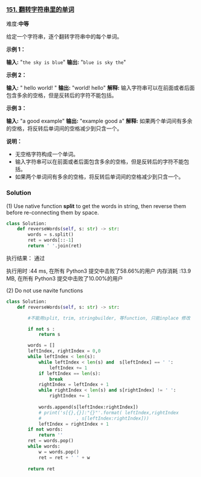 ### [151. 翻转字符串里的单词](https://leetcode-cn.com/problems/reverse-words-in-a-string/)

难度:**中等**

给定一个字符串，逐个翻转字符串中的每个单词。

**示例 1：**

**输入:** "`the sky is blue`"
**输出:** "`blue is sky the`"

**示例 2：**

**输入:** "  hello world!  "
**输出:** "world! hello"
**解释:** 输入字符串可以在前面或者后面包含多余的空格，但是反转后的字符不能包括。

**示例 3：**

**输入:** "a good   example"
**输出:** "example good a"
**解释:** 如果两个单词间有多余的空格，将反转后单词间的空格减少到只含一个。

**说明：**

-   无空格字符构成一个单词。
-   输入字符串可以在前面或者后面包含多余的空格，但是反转后的字符不能包括。
-   如果两个单词间有多余的空格，将反转后单词间的空格减少到只含一个。


### Solution

(1) Use native function **split** to get the words in string, then reverse them before re-connecting them by space.

``` python
class Solution:
    def reverseWords(self, s: str) -> str:
        words = s.split()
        ret = words[::-1]
        return ' '.join(ret)
```

执行结果： 通过

执行用时 :44 ms, 在所有 Python3 提交中击败了58.66%的用户
内存消耗 :13.9 MB, 在所有 Python3 提交中击败了10.00%的用户
 
(2) Do not use navite functions
``` python
class Solution:
    def reverseWords(self, s: str) -> str:

        #不能用split, trim, stringbuilder, 等function, 只能inplace 修改

        if not s :
            return s 

        words = []
        leftIndex, rightIndex = 0,0
        while leftIndex < len(s):
            while leftIndex < len(s) and  s[leftIndex] == ' ':
                leftIndex += 1 
            if leftIndex == len(s):
                break 
            rightIndex = leftIndex + 1 
            while rightIndex < len(s) and s[rightIndex] != ' ':
                rightIndex += 1 
            
            words.append(s[leftIndex:rightIndex])
            # print('s[{},{}]:"{}"'.format( leftIndex,rightIndex
            #             , s[leftIndex:rightIndex]))
            leftIndex = rightIndex + 1 
        if not words:
            return ''
        ret = words.pop()
        while words:
            w = words.pop()
            ret = ret + ' ' + w 
 
        return ret
```



